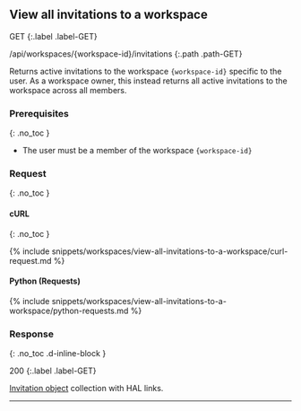 ## View all invitations to a workspace

GET
{:.label .label-GET}

/api/workspaces/{workspace-id}/invitations
{:.path .path-GET}

Returns active invitations to the workspace `{workspace-id}` specific to the user. As a workspace owner, this instead returns all active invitations to the workspace across all members.

### Prerequisites
{: .no_toc }

- The user must be a member of the workspace `{workspace-id}`

### Request
{: .no_toc }

#### cURL
{: .no_toc }

{% include snippets/workspaces/view-all-invitations-to-a-workspace/curl-request.md %}

#### Python (Requests)

{% include snippets/workspaces/view-all-invitations-to-a-workspace/python-requests.md %}

### Response
{: .no_toc .d-inline-block }

200
{:.label .label-GET}

[Invitation object](invitations#invitation-object) collection with HAL links.

---
